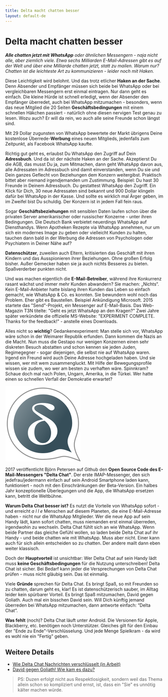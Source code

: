 ```yaml
---
title: Delta macht chatten besser
layout: default-de
---
```


# Delta macht chatten besser

_**Alle chatten jetzt mit WhatsApp** oder ähnlichen Messengern - naja nicht alle, aber ziemlich viele. Etwa sechs Milliarden E-Mail-Adressen gibt es auf der Welt und über eine Milliarde chatten jetzt, statt zu mailen. Warum nur? Chatten ist die leichteste Art zu kommunizieren - leider noch mit Haken._

Diese Leichtigkeit wird belohnt. Und das trotz etlicher **Haken an der Sache**. Denn Absender und Empfänger müssen sich beide bei WhatsApp oder bei vergleichbaren Messengern erst einmal eintragen. Nur dann geht es einfach. Die kleine Hürde ist schnell erledigt, wenn der Absender den Empfänger überredet, auch bei WhatsApp mitzumachen - besonders, wenn das neue Mitglied die 20 Seiten **Geschäftsbedingungen** mit einem schnellen Häkchen passiert - natürlich ohne diesen nervigen Test genau zu lesen. Wozu auch? Er will da rein, wo auch alle seine Freunde schon längst sind. 

Mit 29 Dollar zugunsten von WhatsApp bewertete der Markt übrigens Deine kostenlose Überrede-**Werbung** eines neuen Mitglieds, jedenfalls zum Zeitpunkt, als Facebook WhatsApp kaufte. 

Richtig gut geht es, erlaubst Du WhatsApp den Zugriff auf Dein **Adressbuch**. Und da ist der nächste Haken an der Sache. Akzeptierst Du die AGB, das musst Du ja, zum Mitmachen, dann geht WhatsApp davon aus, alle Adressaten im Adressbuch sind damit einverstanden, wenn Du sie und Dein ganzes Geflecht von Beziehungen dem Konzern weitergibst. Praktisch bittet aber niemand irgendjemanden um Zustimmung. Beispiel: Du hast 30 Freunde in Deinem Adressbuch. Du gestattest WhatsApp den Zugriff. Ein Klick für Dich, 30 neue Adressaten sind bekannt und 900 Dollar klingeln dafür bei WhatsApp in der Kasse. Und sollte es wirklich mal Ärger geben, im im Zweifel bist Du schuldig. Der Konzern ist in jedem Fall fein raus. 

Sogar **Geschäftsbeziehungen** mit sensiblen Daten laufen schon über die privaten Server amerikanischer oder russischer Konzerne  - unter ihren Bedingungen. Die Deutsch Bank verbietet neuerdings WhatsApp auf Diensthandys. Wenn Apotheken Rezepte via WhatsApp annehmen, nur um sich ein modernes Image zu geben oder vielleicht Kunden zu halten, tauchen dann bald in der Werbung die Adressen von Psychologen oder Psychiatern in Deiner Nähe auf? 

**Datenschützer**, zuweilen auch Eltern, kritisierten das Geschäft mit ihren Kindern und das Ausspionieren ihrer Beziehungen. Ohne großen Erfolg bisher. Außer Gemecker haben sie ja auch nichts Besseres zu bieten. Spaßverderber punkten nicht.

Und was machen eigentlich die **E-Mail-Betreiber**, während ihre Konkurrenz rasant wächst und immer mehr Kunden abwandern? Sie machen: „Nichts“. Kein E-Mail-Anbieter hatte bislang ihren Kunden das Leben so einfach gemacht, wie WhatsApp & Co. es konnten. Sie bewundern wohl noch das Problem. Eher gibt es Baustellen. Beispiel Ankündigung Microsoft. 2015 startete das "Send"-Projekt, ein Messenger auf E-Mail-Basis. Das Web-Magazin T3N titelte: "Geht es jetzt WhatsApp an den Kragen?" Zwei Jahre später verkündete die offizielle MS-Website: "EXPERIMENT COMPLETE. Thanks for the feedback!" - anstelle eines Downloads.

Alles nicht so **wichtig**? Gedankenexperiment:  Man stelle sich vor, WhatsApp wäre schon in der Weimarer Republik erfunden. Dann kommen die Nazis an die Macht. Nun muss die Gestapo nur wenigen Konzernen einen sehr diskreten Besuch abstatten und schon kennen sie jeden Juden, Regimegegner - sogar diejenigen, die selbst nie auf WhatsApp waren. Irgend ein Freund wird auch Deine Adresse hochgeladen haben. Und sie wissen, wer mit wem zusammengluckt. Mit Hilfe der Bewegungsprofile wissen sie zudem, wo wer am besten zu verhaften wäre. Spinnkram? Schaue doch mal nach Polen, Ungarn, Amerika, in die Türkei. Wer hatte einen so schnellen Verfall der Demokratie erwartet? 
 
![Hier ist ein Bild](/assets/home/intro1.png)

2017 veröffentlicht Björn Petersen auf Github den **Open Source Code des E-Mail-Messengers "Delta Chat"**. Der erste IMAP-Messenger, den sich jedefrau/jedermann einfach auf sein Android Smartphone laden kann, funktioniert - noch mit den Einschränkungen der Beta-Version. Ein halbes Jahr konzeptionelle Überlegungen und die App, die WhatsApp ersetzen kann, betritt die Weltbühne. 

**Warum Delta Chat besser ist?** Es nutzt die Vorteile von WhatsApp sofort - und erreicht _a l l e_  Menschen auf diesem Planeten, die eine E-Mail-Adresse haben - nicht nur die WhatsApp Mitglieder. Wer die neue App auf sein Handy lädt, kann sofort chatten, muss niemanden erst einmal überreden, irgendwohin zu wechseln. Delta Chat fühlt sich an wie WhatsApp. Wenn beide Partner das gleiche Gefühl wollen, so laden beide Delta Chat auf ihr Handy - und beide chatten wie mit WhatsApp. Muss aber nicht. Einer kann auch für sich allein entscheiden so zu chatten. Der andere mailt dann eben weiter klassisch.

Doch der **Hauptvorteil** ist unsichtbar: Wer Delta Chat auf sein Handy lädt muss **keine Geschäftsbedingungen** für die Nutzung unterschreiben! Delta Chat ist sicher. Bei Bedarf kann jeder die Versprechungen von Delta Chat prüfen - muss nicht gläubig sein. Das ist einmalig. 

Viele **Gründe** sprechen für Delta Chat. Es bringt Spaß, so mit Freunden so zu chatten, darum geht es, klar! Es ist datenschützerisch sauber, im Alltag leider kein spürbarer Vorteil. Es bringt Spaß mitzumachen, David gegen Goliath. Auch mal ein bisschen David sein. Will Dich künftig jemand überreden bei WhatsApp mitzumachen, dann antworte einfach: “Delta Chat”. 

**Was fehlt** (noch)? Delta Chat läuft unter Android. Die Versionen für Apple, Blackberry, etc. benötigen noch Unterstützer. Gleiches gilt für den Einbau der "Ende zu Ende"-Verschlüsselung. Und jede Menge Spielkram - da wird es wohl nie ein "Fertig" geben.  


## Weitere Details

- [Wie Delta Chat Nachrichten verschlüsselt (in Arbeit)](delta-chat-mit-ende-zu-ende-verschluesselung)
- [David gegen Goliath! Wie kam es dazu?](david-gegen-goliath)

>PS: Duzen erfolgt nicht aus Respektlosigkeit, sondern weil das Thema allein schon so kompliziert und ernst, ist, dass ein "Sie" es unnötig kälter machen würde. 
